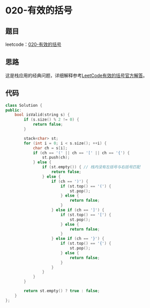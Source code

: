 # 020-有效的括号

## 题目

leetcode：[020-有效的括号](https://leetcode-cn.com/problems/valid-parentheses/)


## 思路
这是栈应用的经典问题，详细解释参考[LeetCode有效的括号官方解答](https://leetcode-cn.com/problems/valid-parentheses/solution/)。

## 代码

```c++
class Solution {
public:
    bool isValid(string s) {
        if (s.size() % 2 != 0) {
            return false;
        }

        stack<char> st;
        for (int i = 0; i < s.size(); ++i) {
            char ch = s[i];
            if (ch == '(' || ch == '[' || ch == '{') {
                st.push(ch);
            } else {
                if (st.empty()) { // 栈内没有左括号与右括号匹配
                    return false;
                } else {
                    if (ch == ')') {
                        if (st.top() == '(') {
                            st.pop();
                        } else {
                            return false;
                        }
                    } else if (ch == ']') {
                        if (st.top() == '[') {
                            st.pop();
                        } else {
                            return false;
                        }
                    } else if (ch == '}') {
                        if (st.top() == '{') {
                            st.pop();
                        } else {
                            return false;
                        }
                    }
                }
            }
        }

        return st.empty() ? true : false;
    }
};
```

